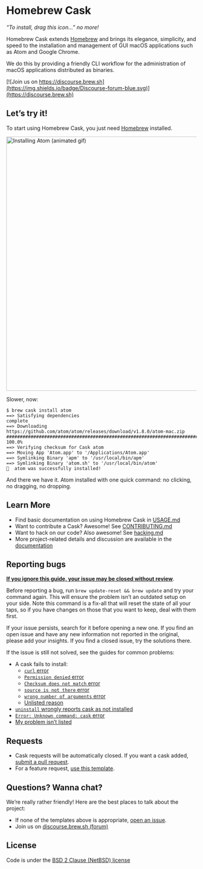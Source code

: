 # Homebrew Cask

_“To install, drag this icon…” no more!_

Homebrew Cask extends [Homebrew](https://brew.sh) and brings its elegance, simplicity, and speed to the installation and management of GUI macOS applications such as Atom and Google Chrome.

We do this by providing a friendly CLI workflow for the administration of macOS applications distributed as binaries.

[![Join us on https://discourse.brew.sh](https://img.shields.io/badge/Discourse-forum-blue.svg)](https://discourse.brew.sh)

## Let’s try it!

To start using Homebrew Cask, you just need [Homebrew](https://brew.sh/) installed.

<img src="https://i.imgur.com/dPgmLax.gif" width="673" alt="Installing Atom (animated gif)">

Slower, now:

```
$ brew cask install atom
==> Satisfying dependencies
complete
==> Downloading https://github.com/atom/atom/releases/download/v1.8.0/atom-mac.zip
######################################################################## 100.0%
==> Verifying checksum for Cask atom
==> Moving App 'Atom.app' to '/Applications/Atom.app'
==> Symlinking Binary 'apm' to '/usr/local/bin/apm'
==> Symlinking Binary 'atom.sh' to '/usr/local/bin/atom'
🍺  atom was successfully installed!
```

And there we have it. Atom installed with one quick command: no clicking, no dragging, no dropping.

## Learn More

* Find basic documentation on using Homebrew Cask in [USAGE.md](USAGE.md)
* Want to contribute a Cask? Awesome! See [CONTRIBUTING.md](CONTRIBUTING.md)
* Want to hack on our code? Also awesome! See [hacking.md](doc/development/hacking.md)
* More project-related details and discussion are available in the [documentation](doc)

## Reporting bugs

[**If you ignore this guide, your issue may be closed without review**](doc/faq/closing_issues_without_review.md).

Before reporting a bug, run `brew update-reset && brew update` and try your command again. This will ensure the problem isn’t an outdated setup on your side. Note this command is a fix-all that will reset the state of all your taps, so if you have changes on those that you want to keep, deal with them first.

If your issue persists, search for it before opening a new one. If you find an open issue and have any new information not reported in the original, please add your insights. If you find a closed issue, try the solutions there.

 If the issue is still not solved, see the guides for common problems:

* A cask fails to install:
  * [`curl` error](doc/reporting_bugs/a_cask_fails_to_install.md#curl-error)
  * [`Permission denied` error](doc/reporting_bugs/a_cask_fails_to_install.md#permission-denied-error)
  * [`Checksum does not match` error](doc/reporting_bugs/a_cask_fails_to_install.md#checksum-does-not-match-error)
  * [`source is not there` error](doc/reporting_bugs/a_cask_fails_to_install.md#source-is-not-there-error)
  * [`wrong number of arguments` error](doc/reporting_bugs/a_cask_fails_to_install.md#wrong-number-of-arguments-error)
  * [Unlisted reason](doc/reporting_bugs/a_cask_fails_to_install.md#unlisted-reason)
* [`uninstall` wrongly reports cask as not installed](doc/reporting_bugs/uninstall_wrongly_reports_cask_as_not_installed.md)
* [`Error: Unknown command: cask` error](doc/reporting_bugs/error_unknown_command_cask.md)
* [My problem isn’t listed](https://github.com/Homebrew/homebrew-cask/issues/new?template=01_bug_report.md)

## Requests

* Cask requests will be automatically closed. If you want a cask added, [submit a pull request](https://github.com/Homebrew/homebrew-cask/blob/master/CONTRIBUTING.md#adding-a-cask).
* For a feature request, [use this template](https://github.com/Homebrew/homebrew-cask/issues/new?template=02_feature_request.md).

## Questions? Wanna chat?

We’re really rather friendly! Here are the best places to talk about the project:

* If none of the templates above is appropriate, [open an issue](https://github.com/Homebrew/homebrew-cask/issues/new).
* Join us on [discourse.brew.sh (forum)](https://discourse.brew.sh)

## License
Code is under the [BSD 2 Clause (NetBSD) license](LICENSE)
